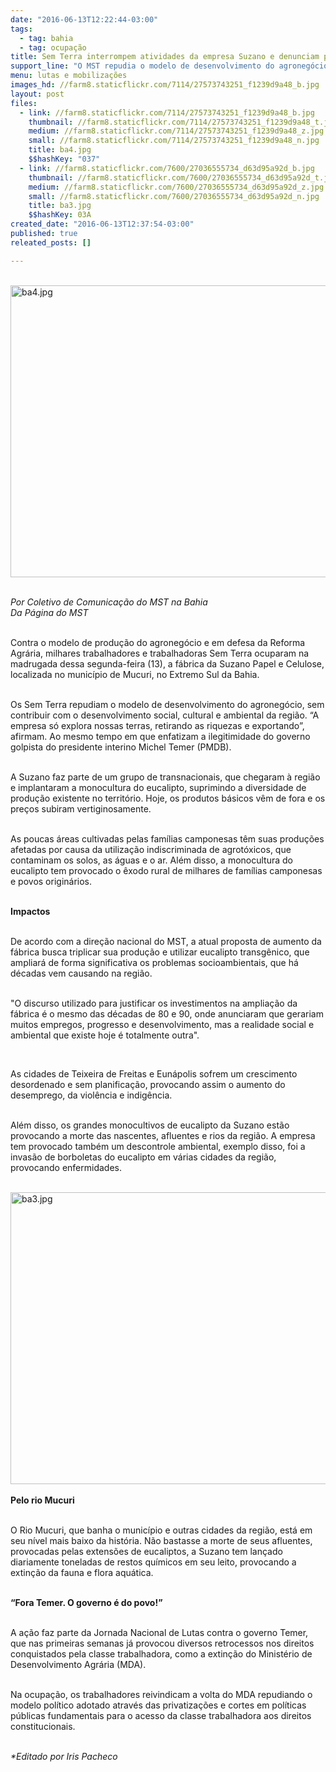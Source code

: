```yaml
---
date: "2016-06-13T12:22:44-03:00"
tags:
  - tag: bahia
  - tag: ocupação
title: Sem Terra interrompem atividades da empresa Suzano e denunciam problemas socioambientais
support_line: "O MST repudia o modelo de desenvolvimento do agronegócio, sem contribuir com o desenvolvimento social, cultural e ambiental da região. "
menu: lutas e mobilizações
images_hd: //farm8.staticflickr.com/7114/27573743251_f1239d9a48_b.jpg
layout: post
files:
  - link: //farm8.staticflickr.com/7114/27573743251_f1239d9a48_b.jpg
    thumbnail: //farm8.staticflickr.com/7114/27573743251_f1239d9a48_t.jpg
    medium: //farm8.staticflickr.com/7114/27573743251_f1239d9a48_z.jpg
    small: //farm8.staticflickr.com/7114/27573743251_f1239d9a48_n.jpg
    title: ba4.jpg
    $$hashKey: "037"
  - link: //farm8.staticflickr.com/7600/27036555734_d63d95a92d_b.jpg
    thumbnail: //farm8.staticflickr.com/7600/27036555734_d63d95a92d_t.jpg
    medium: //farm8.staticflickr.com/7600/27036555734_d63d95a92d_z.jpg
    small: //farm8.staticflickr.com/7600/27036555734_d63d95a92d_n.jpg
    title: ba3.jpg
    $$hashKey: 03A
created_date: "2016-06-13T12:37:54-03:00"
published: true
releated_posts: []

---
```

<p><br />
<img alt="ba4.jpg" height="467" src="//farm8.staticflickr.com/7114/27573743251_f1239d9a48_b.jpg" width="700" /></p>

<p><br />
<em>Por Coletivo de Comunica&ccedil;&atilde;o do MST na Bahia<br />
Da P&aacute;gina do MST</em></p>

<p><br />
Contra o modelo de produ&ccedil;&atilde;o do agroneg&oacute;cio e em defesa da Reforma Agr&aacute;ria, milhares trabalhadores e trabalhadoras Sem Terra ocuparam na madrugada dessa segunda-feira (13), a f&aacute;brica da Suzano Papel e Celulose, localizada no munic&iacute;pio de Mucuri, no Extremo Sul da Bahia.</p>

<p><br />
Os Sem Terra repudiam o modelo de desenvolvimento do agroneg&oacute;cio, sem contribuir com o desenvolvimento social, cultural e ambiental da regi&atilde;o. &ldquo;A empresa s&oacute; explora nossas terras, retirando as riquezas e exportando&rdquo;, afirmam. Ao mesmo tempo em que enfatizam a ilegitimidade do governo golpista do presidente interino Michel Temer (PMDB).</p>

<p><br />
A Suzano faz parte de um grupo de transnacionais, que chegaram &agrave; regi&atilde;o e implantaram a monocultura do eucalipto, suprimindo a diversidade de produ&ccedil;&atilde;o existente no territ&oacute;rio. Hoje, os produtos b&aacute;sicos v&ecirc;m de fora e os pre&ccedil;os subiram vertiginosamente.</p>

<p><br />
As poucas &aacute;reas cultivadas pelas fam&iacute;lias camponesas t&ecirc;m suas produ&ccedil;&otilde;es afetadas por causa da utiliza&ccedil;&atilde;o indiscriminada de agrot&oacute;xicos, que contaminam os solos, as &aacute;guas e o ar. Al&eacute;m disso, a monocultura do eucalipto tem provocado o &ecirc;xodo rural de milhares de fam&iacute;lias camponesas e povos origin&aacute;rios.</p>

<p><br />
<strong>Impactos</strong></p>

<p><br />
De acordo com a dire&ccedil;&atilde;o nacional do MST, a atual proposta de aumento da f&aacute;brica busca triplicar sua produ&ccedil;&atilde;o e utilizar eucalipto transg&ecirc;nico, que ampliar&aacute; de forma significativa os problemas socioambientais, que h&aacute; d&eacute;cadas vem causando na regi&atilde;o.</p>

<p><br />
&quot;O discurso utilizado para justificar os investimentos na amplia&ccedil;&atilde;o da f&aacute;brica &eacute; o mesmo das d&eacute;cadas de 80 e 90, onde anunciaram que gerariam muitos empregos, progresso e desenvolvimento, mas a realidade social e ambiental que existe hoje &eacute; totalmente outra&quot;.</p>

<p>&nbsp;</p>

<p>As cidades de Teixeira de Freitas e Eun&aacute;polis sofrem um crescimento desordenado e sem planifica&ccedil;&atilde;o, provocando assim o aumento do desemprego, da viol&ecirc;ncia e indig&ecirc;ncia.</p>

<p><br />
Al&eacute;m disso, os grandes monocultivos de eucalipto da Suzano est&atilde;o provocando a morte das nascentes, afluentes e rios da regi&atilde;o. A empresa tem provocado tamb&eacute;m um descontrole ambiental, exemplo disso, foi a invas&atilde;o de borboletas do eucalipto em v&aacute;rias cidades da regi&atilde;o, provocando enfermidades.<br />
&nbsp;</p>

<p><img alt="ba3.jpg" height="467" src="//farm8.staticflickr.com/7600/27036555734_d63d95a92d_b.jpg" width="700" /><br />
<br />
<strong>Pelo rio Mucuri</strong></p>

<p><br />
O Rio Mucuri, que banha o munic&iacute;pio e outras cidades da regi&atilde;o, est&aacute; em seu n&iacute;vel mais baixo da hist&oacute;ria. N&atilde;o bastasse a morte de seus afluentes, provocadas pelas extens&otilde;es de eucaliptos, a Suzano tem lan&ccedil;ado diariamente toneladas de restos qu&iacute;micos em seu leito, provocando a extin&ccedil;&atilde;o da fauna e flora aqu&aacute;tica.</p>

<p><br />
<strong>&ldquo;Fora Temer. O governo &eacute; do povo!&rdquo;</strong></p>

<p><br />
A a&ccedil;&atilde;o faz parte da Jornada Nacional de Lutas contra o governo Temer, que nas primeiras semanas j&aacute; provocou diversos retrocessos nos direitos conquistados pela classe trabalhadora, como a extin&ccedil;&atilde;o do Minist&eacute;rio de Desenvolvimento Agr&aacute;ria (MDA).</p>

<p><br />
Na ocupa&ccedil;&atilde;o, os trabalhadores reivindicam a volta do MDA repudiando o modelo pol&iacute;tico adotado atrav&eacute;s das privatiza&ccedil;&otilde;es e cortes em pol&iacute;ticas p&uacute;blicas fundamentais para o acesso da classe trabalhadora aos direitos constitucionais.</p>

<p><br />
<em>*Editado por Iris Pacheco</em></p>
